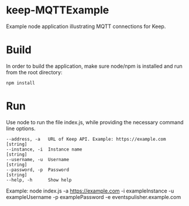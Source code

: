 # keep-MQTTExample
Example node application illustrating MQTT connections for Keep.

# Build
In order to build the application, make sure node/npm is installed and run from the root directory:

    npm install

# Run
Use node to run the file index.js, while providing the necessary command line options.

    --address, -a   URL of Keep API. Example: https://example.com         [string]
    --instance, -i  Instance name                                         [string]
    --username, -u  Username                                              [string]
    --password, -p  Password                                              [string]
    --help, -h      Show help

Example:
    node index.js -a https://example.com -i exampleInstance -u exampleUsername -p examplePassword -e eventspulisher.example.com